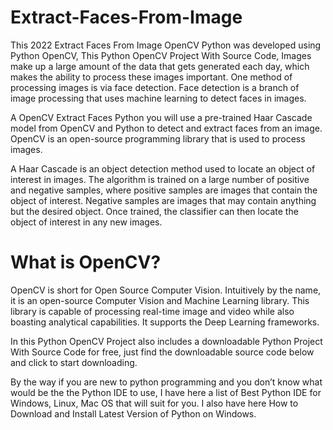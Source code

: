 # Extract-Faces-From-Image

This 2022 Extract Faces From Image OpenCV Python was developed using Python OpenCV, This Python OpenCV Project With Source Code, Images make up a large amount of the data that gets generated each day, which makes the ability to process these images important. One method of processing images is via face detection. Face detection is a branch of image processing that uses machine learning to detect faces in images.

A OpenCV Extract Faces Python you will use a pre-trained Haar Cascade model from OpenCV and Python to detect and extract faces from an image. OpenCV is an open-source programming library that is used to process images.

A Haar Cascade is an object detection method used to locate an object of interest in images. The algorithm is trained on a large number of positive and negative samples, where positive samples are images that contain the object of interest. Negative samples are images that may contain anything but the desired object. Once trained, the classifier can then locate the object of interest in any new images.

# What is OpenCV? 

OpenCV is short for Open Source Computer Vision. Intuitively by the name, it is an open-source Computer Vision and Machine Learning library. This library is capable of processing real-time image and video while also boasting analytical capabilities. It supports the Deep Learning frameworks.

In this Python OpenCV Project also includes a downloadable Python Project With Source Code for free, just find the downloadable source code below and click to start downloading.

By the way if you are new to python programming and you don’t know what would be the the Python IDE to use, I have here a list of Best Python IDE for Windows, Linux, Mac OS that will suit for you. I also have here How to Download and Install Latest Version of Python on Windows.




